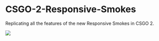 # CSGO-2-Responsive-Smokes
<p>Replicating all the features of the new Responsive Smokes in CSGO 2.</p>
<img src = "https://github.com/thetrippp/CSGOResponsiveSmokes1.gif">
